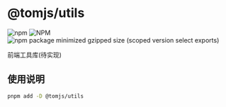 # @tomjs/utils

![npm](https://img.shields.io/npm/v/%40tomjs/utils) ![NPM](https://img.shields.io/npm/l/%40tomjs%2Futils) ![npm package minimized gzipped size (scoped version select exports)](https://img.shields.io/bundlejs/size/%40tomjs/utils)

前端工具库(待实现)

## 使用说明

```bash
pnpm add -D @tomjs/utils
```
